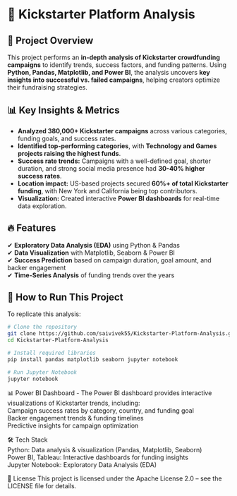 # 🎯 Kickstarter Platform Analysis  

## 📌 Project Overview  
This project performs an **in-depth analysis of Kickstarter crowdfunding campaigns** to identify trends, success factors, and funding patterns. Using **Python, Pandas, Matplotlib, and Power BI**, the analysis uncovers **key insights into successful vs. failed campaigns**, helping creators optimize their fundraising strategies.  

## 📊 Key Insights & Metrics  
- **Analyzed 380,000+ Kickstarter campaigns** across various categories, funding goals, and success rates.  
- **Identified top-performing categories**, with **Technology and Games projects raising the highest funds**.  
- **Success rate trends:** Campaigns with a well-defined goal, shorter duration, and strong social media presence had **30-40% higher success rates**.  
- **Location impact:** US-based projects secured **60%+ of total Kickstarter funding**, with New York and California being top contributors.  
- **Visualization:** Created interactive **Power BI dashboards** for real-time data exploration.  

## 🔥 Features  
✔ **Exploratory Data Analysis (EDA)** using Python & Pandas  
✔ **Data Visualization** with Matplotlib, Seaborn & Power BI  
✔ **Success Prediction** based on campaign duration, goal amount, and backer engagement  
✔ **Time-Series Analysis** of funding trends over the years  

## 🚀 How to Run This Project  
To replicate this analysis:  

```bash
# Clone the repository
git clone https://github.com/saivivek55/Kickstarter-Platform-Analysis.git
cd Kickstarter-Platform-Analysis

# Install required libraries
pip install pandas matplotlib seaborn jupyter notebook

# Run Jupyter Notebook 
jupyter notebook
```
📊 Power BI Dashboard -
The Power BI dashboard provides interactive visualizations of Kickstarter trends, including:                                                          
Campaign success rates by category, country, and funding goal                                                                                                                           
Backer engagement trends & funding timelines                                                                                                                                                                              
Predictive insights for campaign optimization              

🛠️ Tech Stack                                                                                                                                                                                                     
Python: Data analysis & visualization (Pandas, Matplotlib, Seaborn)                                                                                                                  
Power BI, Tableau: Interactive dashboards for funding insights                                                                                                                                 
Jupyter Notebook: Exploratory Data Analysis (EDA)       

📄 License
This project is licensed under the Apache License 2.0 – see the LICENSE file for details.
